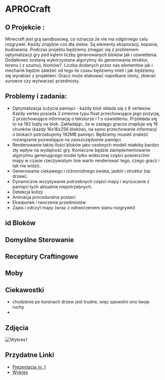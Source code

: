 # APROCraft

## O Projekcie : 
Minecraft jest grą sandboxową, co oznacza że nie ma odgórnego celu rozgrywki. Każdy znajdzie coś dla siebie. Są elementy eksploracji, kopania, budowania.
Podczas projektu będziemy zmagać się z problemem optymalizacji gry pod kątem liczby generowanych bloków jak i oświetlenia. Dodatkowo zostaną wykorzystane algorytmy do generowania struktur, terenu ( z szumu), biomów?.
Liczba dodanych przez nas elementów jak i mechanik będzie zależeć od tego ile czasu będziemy mieli i jak będziemy się wyrabiać z projektem.
Gracz może atakować napotkane istoty, zbierać surowce czy wytwarzać przedmioty.

## Problemy i zadania:
* Optymalizacja zużycia pamięci - każdy blok składa się z 8 vertexów. Każdy vertex posiada 3 zmienne typu float przechowujące jego pozycję, 2 przechowujące informację o teksturze i 1 o oświetleniu. Przekłada się to na 192 bajty na blok. Zakładając, że w zasięgu gracza znajduje się 16 chunków (każdy 16x16x256 bloków), na samo przechowanie informacji o blokach potrzebujemy 192MB pamięci. Będziemy musieli znaleźć rozwiązanie pozwalające na zaoszczędzenie pamięci.
* Renderowanie takiej ilości bloków jako osobnych modeli miałoby bardzo zły wpływ na wydajność gry. Konieczne będzie zaimplementowanie algorytmu generującego model tylko widocznej części powierzchni mapy w czasie rzeczywistym (nie warto renderować tego, czego gracz i tak nie widzi).
* Generowanie ciekawego i różnorodnego świata, jaskiń i struktur (np drzew).
* Dynamiczne wczytywanie potrzebnych części mapy i wyrzucanie z pamięci tych aktualnie niepotrzebnych.
* Detekcja kolizji
* Animacja proceduralna postaci
* Ekwipunek i tworzenie przedmiotów
* Zapis i odczyt mapy (wraz z odtworzeniem stanu rozgrywki)

## id Bloków

## Domyślne Sterowanie

## Receptury Craftingowe

## Moby

##  Ciekawostki 
* chodzenie po koronach drzew jest trudne, więc spowolni ono twoje ruchy
* 

## Zdjęcia
![Wykres1](https://docs.google.com/spreadsheets/d/e/2PACX-1vQBJXsq7isWDX3QzbCtcnmvPF7k0Qym3KAqQyubQCl_bKuLNvk1_lat6uu_vRzu2EN1btbbe_6Sd-kA/pubchart?oid=1053310127&format=image)

## Przydatne Linki 
* [Prezentacja nr. 1]( https://docs.google.com/presentation/d/1kTFLFQmNeN7e-ZAb40vJj1gkO3F74Sd9fUSSIczJ3Ug/edit?usp=sharing) 
* [Wykres](https://docs.google.com/spreadsheets/d/1eKGbm1aENL7FdOXJLVnKCpnl9LFGtqn9tIk3BIec5yo/edit?usp=sharing)
